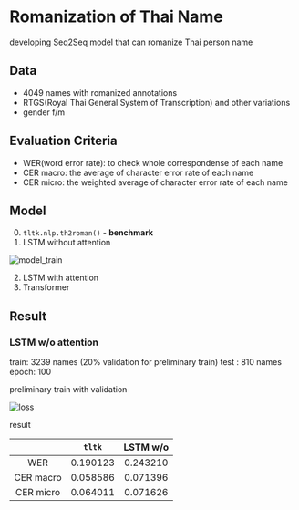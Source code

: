 # Romanization of Thai Name

developing Seq2Seq model that can romanize Thai person name 

## Data

- 4049 names with romanized annotations
- RTGS(Royal Thai General System of Transcription) and other variations
- gender f/m

## Evaluation Criteria

- WER(word error rate): to check whole correspondense of each name
- CER macro: the average of character error rate of each name 
- CER micro: the weighted average of character error rate of each name 

## Model

0. `tltk.nlp.th2roman()` - **benchmark**
1. LSTM without attention

![model_train](https://user-images.githubusercontent.com/44984892/174532893-8ff54723-457a-4a33-a12c-c437d9e78934.png)

2. LSTM with attention
3. Transformer

## Result
### LSTM w/o attention 
train: 3239 names (20% validation for preliminary train)
test :  810 names
epoch: 100

preliminary train with validation

![loss](https://user-images.githubusercontent.com/44984892/174543126-0d9923db-9dd9-4c58-bcb0-92e152c2b7b7.png)

result 

||`tltk`|LSTM w/o|
|:-:|:-:|:-:|
|WER|0.190123|0.243210|
|CER macro|0.058586|0.071396|
|CER micro|0.064011|0.071626|
